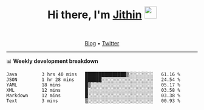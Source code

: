 <h1 align="center">Hi there, I'm <a href="https://jithset.github.io/" target="_blank">Jithin</a> <img
src="https://github.com/blackcater/blackcater/raw/main/images/Hi.gif" height="32" /></h1>

<br />

<p align="center">
  <a href="https://jithset.github.io">Blog</a> •
  <a href="https://twitter.com/jithset">Twitter</a>
</p>

---

📊 **Weekly development breakdown**

<!--START_SECTION:waka-->

```text
Java         3 hrs 40 mins   ███████████████▒░░░░░░░░░   61.16 %
JSON         1 hr 28 mins    ██████░░░░░░░░░░░░░░░░░░░   24.54 %
YAML         18 mins         █▒░░░░░░░░░░░░░░░░░░░░░░░   05.17 %
XML          12 mins         █░░░░░░░░░░░░░░░░░░░░░░░░   03.58 %
Markdown     12 mins         █░░░░░░░░░░░░░░░░░░░░░░░░   03.38 %
Text         3 mins          ▒░░░░░░░░░░░░░░░░░░░░░░░░   00.93 %
```

<!--END_SECTION:waka-->

